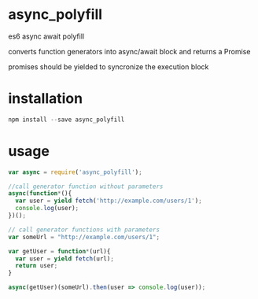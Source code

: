 # async_polyfill
es6 async await polyfill

converts function generators into async/await block and returns a Promise

promises should be yielded to syncronize the execution block

# installation
```javascript
npm install --save async_polyfill
```

# usage 
```javascript
var async = require('async_polyfill');

//call generator function without parameters
async(function*(){
  var user = yield fetch('http://example.com/users/1');
  console.log(user);
})();

// call generator functions with parameters
var someUrl = "http://example.com/users/1";

var getUser = function*(url){
  var user = yield fetch(url);
  return user;
}

async(getUser)(someUrl).then(user => console.log(user));
```
